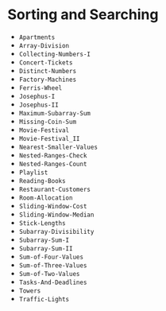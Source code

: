 # Sorting and Searching

- `Apartments`
- `Array-Division`
- `Collecting-Numbers-I`
- `Concert-Tickets`
- `Distinct-Numbers`
- `Factory-Machines`
- `Ferris-Wheel`
- `Josephus-I`
- `Josephus-II`
- `Maximum-Subarray-Sum`
- `Missing-Coin-Sum`
- `Movie-Festival`
- `Movie-Festival_II`
- `Nearest-Smaller-Values`
- `Nested-Ranges-Check`
- `Nested-Ranges-Count`
- `Playlist`
- `Reading-Books`
- `Restaurant-Customers`
- `Room-Allocation`
- `Sliding-Window-Cost`
- `Sliding-Window-Median`
- `Stick-Lengths`
- `Subarray-Divisibility`
- `Subarray-Sum-I`
- `Subarray-Sum-II`
- `Sum-of-Four-Values`
- `Sum-of-Three-Values`
- `Sum-of-Two-Values`
- `Tasks-And-Deadlines`
- `Towers`
- `Traffic-Lights`